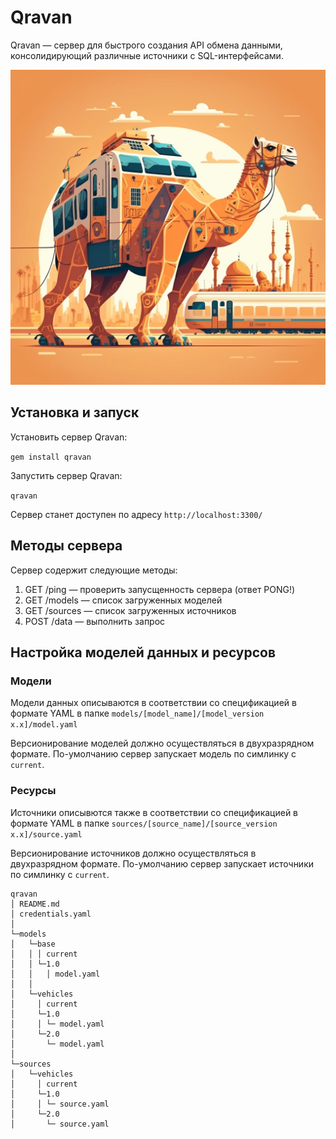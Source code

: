# Qravan 
Qravan — сервер для быстрого создания API обмена данными, консолидирующий различные источники с SQL-интерфейсами.

![](assets/images/qravan.png)
## Установка и запуск
Установить сервер Qravan:

`gem install qravan`

Запустить сервер Qravan:

`qravan`

Сервер станет доступен по адресу `http://localhost:3300/`

## Методы сервера
Сервер содержит следующие методы:
1. GET /ping — проверить запусщенность сервера (ответ PONG!)
2. GET /models — список загруженных моделей
3. GET /sources — список загруженных источников
4. POST /data — выполнить запрос


## Настройка моделей данных и ресурсов
### Модели
Модели данных описываются в соответствии со спецификацией в формате 
YAML в папке `models/[model_name]/[model_version x.x]/model.yaml`

Версионирование моделей должно осуществляться в двухразрядном формате. 
По-умолчанию сервер запускает модель по симлинку с `current`. 

### Ресурсы
Источники описывются также в соответствии со спецификацией в формате
YAML в папке `sources/[source_name]/[source_version x.x]/source.yaml`

Версионирование источников должно осуществляться в двухразрядном формате. 
По-умолчанию сервер запускает источники по симлинку с `current`.

```
qravan
│ README.md
│ credentials.yaml 
│      
└─models
│   └─base
│   │ │ current
│   │ └─1.0
│   │   │ model.yaml
│   │
│   └─vehicles
│     │ current
│     └─1.0
│     │ └─ model.yaml
│     └─2.0
│       └─ model.yaml
│     
└─sources
│   └─vehicles
│     │ current
│     └─1.0
│     │ └─ source.yaml
│     └─2.0
│       └─ source.yaml
```

